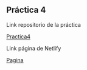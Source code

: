 ## Práctica 4

Link repositorio de la práctica

[Practica4](https://github.com/MasterPedro1/Project-Astro)

Link página de Netlify

[Pagina](https://6271c605894c4517039028cf--admirable-caramel-a2fa85.netlify.app/)
